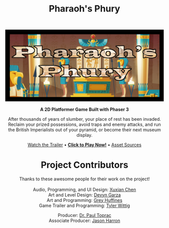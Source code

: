 <!-- Page Title -->
<h1 align="center"> Pharaoh's Phury </h1> <br>

<!-- Title Image -->
<p align="center">
  <a href="https://twit96.github.io/PharaohsPhury_Phaser3/">
    <img border="0" alt="Pharaoh's Phury - Title Card" src="/assets/images/menuCropped.png">
  </a>
</p>

<!-- Game Description -->
<p align="center">
  <b>A 2D Platformer Game Built with Phaser 3</b>
</p>

<p align="center">
  After thousands of years of slumber, your place of rest has been invaded. Reclaim your prized possessions, avoid traps and enemy attacks, and run the British Imperialists out of your pyramid, or become their next museum display.
</p>

<!-- Links - Trailer, Play Game, Sources -->
<p align="center">
  <a href="https://youtu.be/IQX4wJzflHA">Watch the Trailer</a>
  •
  <a href="https://twit96.github.io/PharaohsPhury_Phaser3/"><b>Click to Play Now!</b></a>
  •
  <a href="./sources.md">Asset Sources</a>
</p>

<!-- Links - Contributors -->
<h1 align="center"> Project Contributors</h1>


<p align="center">
  Thanks to these awesome people for their work on the project!<br /><br />
  Audio, Programming, and UI Design: <a href="https://www.linkedin.com/in/xuxian-chen-81b648b5/">Xuxian Chen</a><br />
 Art and Level Design: <a href="https://www.linkedin.com/in/devyn-garza-858541160/">Devyn Garza</a><br />
 Art and Programming: <a href="https://www.linkedin.com/in/grey-huffines-45364a137/">Grey Huffines</a><br />
 Game Trailer and Programming: <a href="https://www.linkedin.com/in/tylerwittig/">Tyler Wittig</a>
</p>

<p align="center">
 Producer: <a href="https://www.linkedin.com/in/paultoprac/">Dr. Paul Toprac</a><br />
 Associate Producer: <a href="https://www.linkedin.com/in/jason-harron-a5ba06b/">Jason Harron</a>
</p>
